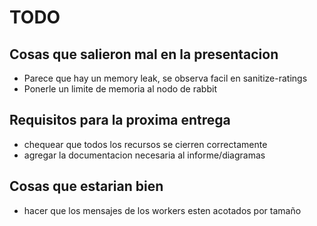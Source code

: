 # TODO

## Cosas que salieron mal en la presentacion
- Parece que hay un memory leak, se observa facil en sanitize-ratings
- Ponerle un limite de memoria al nodo de rabbit

## Requisitos para la proxima entrega
- chequear que todos los recursos se cierren correctamente
- agregar la documentacion necesaria al informe/diagramas

## Cosas que estarian bien
- hacer que los mensajes de los workers esten acotados por tamaño
